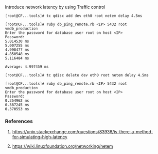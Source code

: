 Introduce network latency by using Traffic control
```
[root@CF...tools]# tc qdisc add dev eth0 root netem delay 4.5ms

[root@CF...tools]# ruby db_ping_remote.rb <IP> 5432 root vmdb_production
Enter the password for database user root on host <IP>
Password: 
5.014530 ms
5.007255 ms
4.998477 ms
4.850548 ms
5.116484 ms

Average: 4.997459 ms
```

```
[root@CF...tools]# tc qdisc delete dev eth0 root netem delay 4.5ms
```

```
[root@CF...tools]# ruby db_ping_remote.rb <IP> 5432 root vmdb_production
Enter the password for database user root on host <IP>
Password:
0.354962 ms
0.387245 ms
0.370553 ms

```

### References 

1. https://unix.stackexchange.com/questions/83936/is-there-a-method-for-simulating-high-latency

2. https://wiki.linuxfoundation.org/networking/netem
